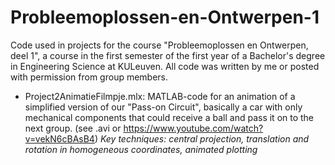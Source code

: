 # Probleemoplossen-en-Ontwerpen-1
Code used in projects for the course "Probleemoplossen en Ontwerpen, deel 1", a course in the first semester of the first year of a Bachelor's degree in Engineering Science at KULeuven.
All code was written by me or posted with permission from group members.

- Project2AnimatieFilmpje.mlx: MATLAB-code for an animation of a simplified version of our "Pass-on Circuit", basically a car with only mechanical components that could receive a ball and pass it on to the next group. (see .avi or https://www.youtube.com/watch?v=vekN6cBAsB4)
  _Key techniques: central projection, translation and rotation in homogeneous coordinates, animated plotting_
